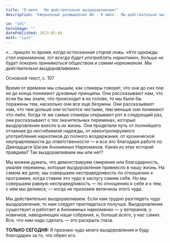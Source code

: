 ```yaml
---
title: "9 июля.  Мы действительно выздоравливаем!"
description: "Ежедневные размышления АН - 9 июля.  Мы действительно выздоравливаем!"

id: "191"
heroImage: ""
datePublished: 2023-05-04
moth: "iyul"
---
```


_«… пришло то время, когда истасканная старая ложь: «Кто однажды стал
наркоманом, тот всегда будет употреблять наркотики», больше не будет покорно
приниматься обществом и самим наркоманом. Мы действительно выздоравливаем»._

Основной текст, с. 107

Время от времени мы слышим, как спикеры говорят, что они до сих пор не до
конца понимают духовные принципы. Они рассказывают нам, что если бы мы знали,
что происходит в их голове, то мы были бы поражены тем, насколько они все еще
безумны. Они рассказывают нам, что чем дольше они остаются чистыми, тем меньше
они понимают что-либо. Когда те же самые спикеры открывают рот в следующий
раз, они рассказывают о тех значительных переменах, которые выздоровление
внесло в их жизнь. Они проделали путь от полнейшего отчаяния до несгибаемой
надежды, от неконтролируемого употребления наркотиков до полного воздержания,
от хронической неуправляемости до ответственности — и все это благодаря работе
по Двенадцати Шагам Анонимных Наркоманов. Какая из этих историй правдива? Так
выздоравливаем мы или нет?

Мы можем думать, что демонстрируем смирение или благодарность, умаляя
перемены, которые выздоровление привнесло в нашу жизнь. На самом же деле, мы
совершаем несправедливость по отношению к программе, когда ставим это чудо в
заслугу самим себе. Но мы совершаем равную несправедливость — по отношению к
себе и к тем, с кем мы делимся, — когда не признаем величины этого чуда.

Мы действительно выздоравливаем. Если нам трудно разглядеть чудо
выздоровления, то нам следует приглядеться получше. Выздоровление существует и
работает в Анонимных наркоманах — у ветеранов, у новичков, наводняющих наши
собрания, и, больше всего, у нас самих. Все, что нам надо сделать — это
раскрыть глаза.

**ТОЛЬКО СЕГОДНЯ:** Я признаю чудо моего выздоровления и буду благодарен за
то, что обрел его.
